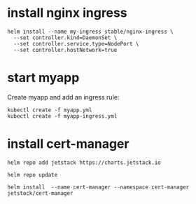 # install nginx ingress

```
helm install --name my-ingress stable/nginx-ingress \
  --set controller.kind=DaemonSet \
  --set controller.service.type=NodePort \
  --set controller.hostNetwork=true
```

# start myapp

Create myapp and add an ingress rule:

```
kubectl create -f myapp.yml
kubectl create -f myapp-ingress.yml
```

# install cert-manager

```
helm repo add jetstack https://charts.jetstack.io
```

```
helm repo update
```

```
helm install  --name cert-manager --namespace cert-manager jetstack/cert-manager
```

